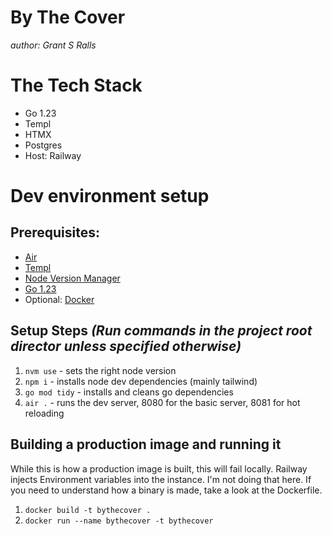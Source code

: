 # By The Cover
*author: Grant S Ralls*

# The Tech Stack
- Go 1.23
- Templ
- HTMX
- Postgres
- Host: Railway

# Dev environment setup
## Prerequisites:
- [Air](https://github.com/air-verse/air)
- [Templ](https://templ.guide/quick-start/installation)
- [Node Version Manager](https://github.com/nvm-sh/nvm)
- [Go 1.23](https://go.dev/dl/)
- Optional: [Docker](https://www.docker.com/get-started/)

## Setup Steps *(Run commands in the project root director unless specified otherwise)*
1. `nvm use` - sets the right node version
2. `npm i` - installs node dev dependencies (mainly tailwind)
3. `go mod tidy` - installs and cleans go dependencies
4. `air .` - runs the dev server, 8080 for the basic server, 8081 for hot reloading

## Building a production image and running it
While this is how a production image is built, this will fail locally. Railway injects Environment variables into the instance. I'm not doing that here. If you need to understand how a binary is made, take a look at the Dockerfile.
1. `docker build -t bythecover .`
2. `docker run --name bythecover -t bythecover`

